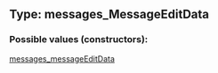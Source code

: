## Type: messages\_MessageEditData  

### Possible values (constructors):

[messages\_messageEditData](../constructors/messages\_messageEditData.md)  


